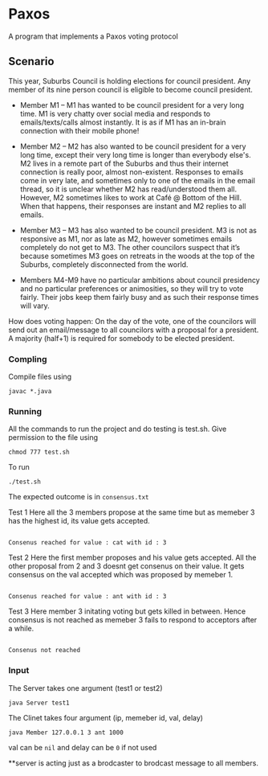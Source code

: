 # Paxos

A program that implements a Paxos voting protocol

## Scenario

This year, Suburbs Council is holding elections for council president. Any member of its nine person council is eligible to become council president.

* Member M1 – M1 has wanted to be council president for a very long time. M1 is very chatty over social media and responds to emails/texts/calls almost instantly. It is as if M1 has an in-brain connection with their mobile phone!

* Member M2 – M2 has also wanted to be council president for a very long time, except their very long time is longer than everybody else's. M2 lives in a remote part of the Suburbs and thus their internet connection is really poor, almost non-existent. Responses to emails come in very late, and sometimes only to one of the emails in the email thread, so it is unclear whether M2 has read/understood them all. However, M2 sometimes likes to work at Café @ Bottom of the Hill. When that happens, their responses are instant and M2 replies to all emails.

* Member M3 – M3 has also wanted to be council president. M3 is not as responsive as M1, nor as late as M2, however sometimes emails completely do not get to M3. The other councilors suspect that it’s because sometimes M3 goes on retreats in the woods at the top of the Suburbs, completely disconnected from the world.

* Members M4-M9 have no particular ambitions about council presidency and no particular preferences or animosities, so they will try to vote fairly. Their jobs keep them fairly busy and as such their response times  will vary.

How does voting happen: On the day of the vote, one of the councilors will send out an email/message to all councilors with a proposal for a president. A majority (half+1) is required for somebody to be elected president.

### Compling

Compile files using

```
javac *.java
```

### Running

All the commands to run the project and do testing is test.sh. Give permission to the file using 

```
chmod 777 test.sh

```
To run 
```
./test.sh
```
The expected outcome is in ```consensus.txt```

Test 1 
Here all the 3 members propose at the same time but as memeber 3 has the highest id, its value gets accepted.

```

Consenus reached for value : cat with id : 3

```
Test 2 
Here the first member proposes and his value gets accepted. All the other proposal from 2 and 3 doesnt get consenus on their value. It gets consensus on the val accepted which was proposed by memeber 1.

```

Consenus reached for value : ant with id : 3

```
Test 3 
Here member 3 initating voting but gets killed in between. Hence consensus is not reached as memeber 3 fails to respond to acceptors after a while.

```

Consenus not reached

```



### Input

The Server takes one argument (test1 or test2)  

```
java Server test1
```
The Clinet takes four argument (ip, memeber id, val, delay)  

```
java Member 127.0.0.1 3 ant 1000
```
val can be ```nil``` and delay can be ```0``` if not used

**server is acting just as a brodcaster to brodcast message to all members.